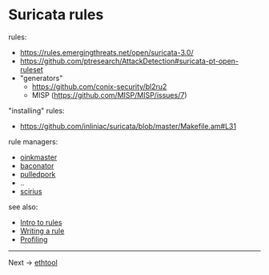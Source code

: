 # Suricata rules

rules:
* https://rules.emergingthreats.net/open/suricata-3.0/
* https://github.com/ptresearch/AttackDetection#suricata-pt-open-ruleset
* "generators"
  * https://github.com/conix-security/bl2ru2
  * MISP (https://github.com/MISP/MISP/issues/7)

"installing" rules:
* https://github.com/inliniac/suricata/blob/master/Makefile.am#L31

rule managers:
* [oinkmaster](http://oinkmaster.sourceforge.net/)
* [baconator](https://code.google.com/archive/p/baconator/wikis/About.wiki)
* [pulledpork](https://code.google.com/archive/p/pulledpork/wikis/Timeline.wiki)
* ..
* [scirius](/Suricata/scirius/README.md)



see also:

* [Intro to rules](rules.intro.md)
* [Writing a rule](writing.first.rule.md)
* [Profiling](rules.profiling.md)

----

Next -> [ethtool](ethtool.md)

